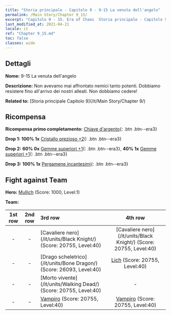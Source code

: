 ```yaml
---
title: "Storia principale - Capitolo 9 - 9-15 La venuta dell'angelo"
permalink: /Main Story/Chapter 9_15/
excerpt: "Capitolo 9 - 15. Era of Chaos  Storia principale - Capitolo 9_15. 9-15 La venuta dell'angelo"
last_modified_at: 2021-04-21
locale: it
ref: "Chapter 9_15.md"
toc: false
classes: wide
---
```


## Dettagli

 **Nome:** 9-15 La venuta dell'angelo

 **Descrizione:** Non avevamo mai affrontato nemici tanto potenti. Dobbiamo resistere fino all'arrivo dei nostri alleati. Non dobbiamo cedere!

 **Related to:** [Storia principale Capitolo 9](/it/Main Story/Chapter 9/)

## Ricompensa

 **Ricompensa primo completamento:** [Chiave d'argento](/it/Items/con_693/){: .btn .btn--era3}

 **Drop 1:** **100% 1x** [Cristallo prezioso +2](/it/Items/mat_31/){: .btn .btn--era3}

 **Drop 2:** **60% 0x** [Gemme superiori +1](/it/Items/mat_23/){: .btn .btn--era3}, **40% 1x** [Gemme superiori +1](/it/Items/mat_23/){: .btn .btn--era3}

 **Drop 3:** **100% 1x** [Pergamene incantesimi](/it/Items/con_694/){: .btn .btn--era3}


## Fight against Team
 **Hero:** [Mullich](/it/heroes/Mullich/) (Score: 1000, Level:1)

 **Team:**


  | 1st row | 2nd row | 3rd row | 4th row |
  |:----:|:----:|:----|:----:|
  | - | - | [Cavaliere nero](/it/units/Black Knight/) (Score: 20755, Level:40)  | [Cavaliere nero](/it/units/Black Knight/) (Score: 20755, Level:40)  |
  | - | - | [Drago scheletrico](/it/units/Bone Dragon/) (Score: 26093, Level:40)  | [Lich](/it/units/Lich/) (Score: 20755, Level:40)  |
  | - | - | [Morto vivente](/it/units/Walking Dead/) (Score: 20755, Level:40)  | - |
  | - | - | [Vampiro](/it/units/Vampire/) (Score: 20755, Level:40)  | [Vampiro](/it/units/Vampire/) (Score: 20755, Level:40)  |


